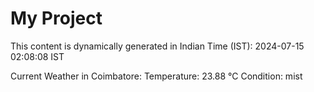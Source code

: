 # My Project

This content is dynamically generated in Indian Time (IST): 2024-07-15 02:08:08 IST


Current Weather in Coimbatore:
Temperature: 23.88 °C
Condition: mist
